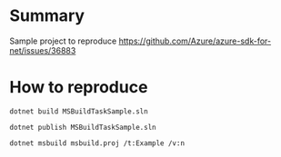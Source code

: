 # Summary

Sample project to reproduce https://github.com/Azure/azure-sdk-for-net/issues/36883

# How to reproduce

```
dotnet build MSBuildTaskSample.sln

dotnet publish MSBuildTaskSample.sln

dotnet msbuild msbuild.proj /t:Example /v:n

```
